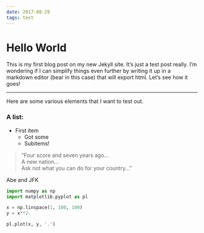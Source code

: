 ```yaml
---
date: 2017-08-29
tags: test
---
```


# Hello World
This is my first blog post on my new Jekyll site. It’s just a test post really. I’m wondering if I can simplify things even further by writing it up in a markdown editor (bear in this case) that will export html. Let’s see how it goes!

- - - -

Here are some various elements that I want to test out. 

### A list:
* First item 
	* Got some 
	* Subitems!

> “Four score and seven years ago…  
> A new nation…  
> Ask not what you can do for your country…”  

Abe and JFK

``` python
import numpy as np
import matplotlib.pyplot as pl

x = np.linspace(1, 100, 100)
y = x**2.

pl.plot(x, y, '.')
```
